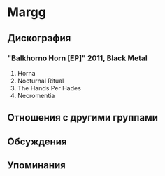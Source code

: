 # Margg



## Дискография

### "Balkhorno Horn [EP]" 2011, Black Metal

1. Horna
2. Nocturnal Ritual
3. The Hands Per Hades
4. Necromentia


## Отношения с другими группами


## Обсуждения


## Упоминания

